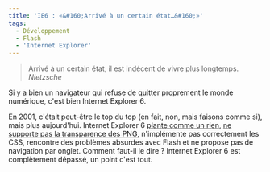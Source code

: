 ```yaml
---
title: 'IE6 : «&#160;Arrivé à un certain état…&#160;»'
tags:
  - Développement
  - Flash
  - 'Internet Explorer'
---
```


> Arrivé à un certain état, il est indécent de vivre plus longtemps.  
>  <cite>Nietzsche</cite>

Si y a bien un navigateur qui refuse de quitter proprement le monde numérique,
c'est bien Internet Explorer 6.

En 2001, c'était peut-être le top du top (en fait, non, mais faisons comme si),
mais plus aujourd'hui. Internet Explorer 6
[plante comme un rien](http://secunia.com/advisories/product/12366/),
[ne supporte pas la transparence des PNG](http://support.microsoft.com/kb/294714),
n'implémente pas correctement les CSS, rencontre des problèmes absurdes avec
Flash et ne propose pas de navigation par onglet. Comment faut-il le dire&nbsp;?
Internet Explorer 6 est complètement dépassé, un point c'est tout.
